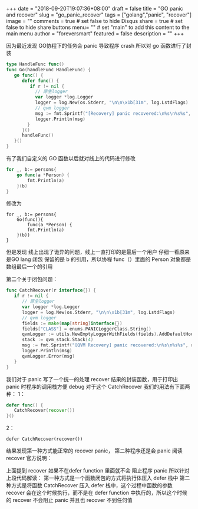 +++
date = "2018-09-20T19:07:36+08:00"
draft = false
title = "GO panic and recover"
slug = "go_panic_recover"
tags = ["golang","panic", "recover"]
image = ""
comments = true	# set false to hide Disqus
share = true	# set false to hide share buttons
menu= ""		# set "main" to add this content to the main menu
author = "foreversmart"
featured = false
description = ""
+++

因为最近发现 GO协程下的任务会 panic 导致程序 crash 所以对 go 函数进行了封装
``` go
type HandleFunc func()
func Go(handleFunc HandleFunc) {
   go func() {
      defer func() {
         if r != nil {
           // 原生logger
           var logger *log.Logger
           logger = log.New(os.Stderr, "\n\n\x1b[31m", log.LstdFlags)
           // qvm logger
           msg := fmt.Sprintf("[Recovery] panic recovered:\n%s\n%s%s", r, stack, reset)
           logger.Println(msg)
        }
      }()
      handleFunc()
   }()
}
```
有了我们自定义的 GO 函数以后就对线上的代码进行修改
``` go
for _, b:= persons{
    go func(a *Person) {
        fmt.Println(a)
    }(b)
}
```
修改为
```
for _, b:= persons{
    Go(func(){
        func(a *Person) {
        fmt.Println(a)
    }(b))
}
```
但是发现 线上出现了诡异的问题，线上一直打印的是最后一个用户
仔细一看原来是GO lang 闭包 保留的是 b 的引用，所以协程 func（）里面的 Person 对象都是数组最后一个的引用

第二个关于闭包问题：
``` go
func CatchRecover(r interface{}) {
   if r != nil {
      // 原生logger
      var logger *log.Logger
      logger = log.New(os.Stderr, "\n\n\x1b[31m", log.LstdFlags)
      // qvm logger
      fields := make(map[string]interface{})
      fields["CLASS"] = enums.PANICLoggerClass.String()
      qvmLogger := utils.NewEmptyLoggerWithFields(fields).AddDefaultHook()
      stack := qvm_stack.Stack(4)
      msg := fmt.Sprintf("[QVM Recovery] panic recovered:\n%s\n%s%s", r, stack, reset)
      logger.Println(msg)
      qvmLogger.Error(msg)
   }
}
```
我们对于 panic 写了一个统一的处理 recover 结果的封装函数，用于打印出 panic 时程序的调用栈方便 debug
对于这个 CatchRecover 我们的用法有下面两种：
1：
``` go
defer func() {
   CatchRecover(recover())
}()
```
2：
```
defer CatchRecover(recover())
```
结果发现第一种方式能正常的 recover panic， 第二种程序还是会 panic
阅读 recover 官方说明：

上面提到 recover 如果不在defer function 里面就不会 阻止程序 panic 
所以针对上段代码解读：
第一种方式是一个函数闭包的方式将执行体压入 defer 栈中
第二种方式是将函数 CatchRecover 压入 defer 栈中，这个过程中函数的参数 recover 会在这个时候执行，而不是在 defer function 中执行的，所以这个时候的 recover 不会阻止 panic 并且也 recover 不到任何值

